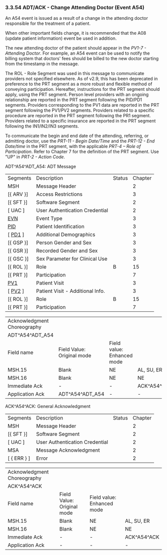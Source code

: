 ### 3.3.54 ADT/ACK - Change Attending Doctor (Event A54)

An A54 event is issued as a result of a change in the attending doctor responsible for the treatment of a patient.

When other important fields change, it is recommended that the A08 (update patient information) event be used in addition.

The new attending doctor of the patient should appear in the _PV1-7 - Attending Doctor_. For example, an A54 event can be used to notify the billing system that doctors' fees should be billed to the new doctor starting from the timestamp in the message.

The ROL - Role Segment was used in this message to communicate providers not specified elsewhere. As of v2.9, this has been deprecated in preference to the PRT segment as a more robust and flexible method of conveying participation. Hereafter, instructions for the PRT segment should apply, using the PRT segment. Person level providers with an ongoing relationship are reported in the PRT segment following the PID/PD1 segments. Providers corresponding to the PV1 data are reported in the PRT segment following the PV1/PV2 segments. Providers related to a specific procedure are reported in the PRT segment following the PR1 segment. Providers related to a specific insurance are reported in the PRT segment following the IN1/IN2/IN3 segments.

To communicate the begin and end date of the attending, referring, or admitting doctor, use the _PRT-11 - Begin Date/Time_ and the _PRT-12 - End Date/time_ in the PRT segment, with the applicable _PRT-4 – Role of Participation_. Refer to Chapter 7 for the definition of the PRT segment. Use "UP" in _PRT-2 - Action Code_.

ADT^A54^ADT_A54: ADT Message

|     |     |     |     |
| --- | --- | --- | --- |
| Segments | Description | Status | Chapter |
| MSH | Message Header |  | 2 |
| [\{ ARV }] | Access Restrictions |  | 3 |
| [\{ SFT }] | Software Segment |  | 2 |
| [ UAC ] | User Authentication Credential |  | 2 |
| [EVN](#EVN) | Event Type |  | 3 |
| [PID](#_Hlt479197644) | Patient Identification |  | 3 |
| [ [PD1](#_Hlt479197572) ] | Additional Demographics |  | 3 |
| [\{ GSP }] | Person Gender and Sex |  | 3 |
| [\{ GSR }] | Recorded Gender and Sex |  | 3 |
| [\{ GSC }] | Sex Parameter for Clinical Use |  | 3 |
| [\{ ROL }] | Role | B | 15 |
| [\{ PRT }] | Participation |  | 7 |
| [PV1](#_Hlt476040270) | Patient Visit |  | 3 |
| [ [PV2](#PV2) ] | Patient Visit - Additional Info. |  | 3 |
| [\{ ROL }] | Role | B | 15 |
| [\{ PRT }] | Participation |  | 7 |

|     |     |     |     |     |     |
| --- | --- | --- | --- | --- | --- |
| Acknowledgment Choreography |  |  |  |  |  |
| ADT^A54^ADT_A54 |  |  |  |  |  |
| Field name | Field Value: Original mode | Field value: Enhanced mode |  |  |  |
| MSH.15 | Blank | NE | AL, SU, ER | NE | AL, SU, ER |
| MSH.16 | Blank | NE | NE | AL, SU, ER | AL, SU, ER |
| Immediate Ack | - | - | ACK^A54^ACK | - | ACK^A54^ACK |
| Application Ack | ADT^A54^ADT_A54 | - | - | ACK^A54^ACK | ACK^A54^ACK |

ACK^A54^ACK: General Acknowledgment

|     |     |     |     |
| --- | --- | --- | --- |
| Segments | Description | Status | Chapter |
| MSH | Message Header |  | 2 |
| [\{ SFT }] | Software Segment |  | 2 |
| [ UAC ] | User Authentication Credential |  | 2 |
| MSA | Message Acknowledgment |  | 2 |
| [ \{ ERR } ] | Error |  | 2 |

|     |     |     |     |
| --- | --- | --- | --- |
| Acknowledgment Choreography |  |  |  |
| ACK^A54^ACK |  |  |  |
| Field name | Field Value: Original mode | Field value: Enhanced mode |  |
| MSH.15 | Blank | NE | AL, SU, ER |
| MSH.16 | Blank | NE | NE |
| Immediate Ack | - | - | ACK^A54^ACK |
| Application Ack | - | - | - |
